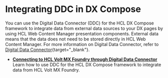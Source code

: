 # Integrating DDC in DX Compose

You can use the Digital Data Connector (DDC) for the HCL DX Compose framework to integrate data from external data sources to your DX pages by using HCL Web Content Manager presentation components. External data means that the data does not need to be stored directly in HCL Web Content Manager. For more information on Digital Data Connector, refer to [Digital Data Connector](https://help.hcl-software.com/digital-experience/9.5/latest/extend_dx/ddc/){target="_blank"}.

-   **[Connecting to HCL Volt MX Foundry through Digital Data Connector](integrating_voltmx_foundry/index.md)**  
Learn how to use DDC for the HCL DX Compose framework to integrate data from HCL Volt MX Foundry.

